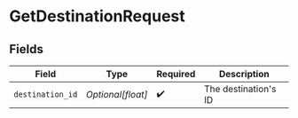 # GetDestinationRequest


## Fields

| Field                | Type                 | Required             | Description          |
| -------------------- | -------------------- | -------------------- | -------------------- |
| `destination_id`     | *Optional[float]*    | :heavy_check_mark:   | The destination's ID |
